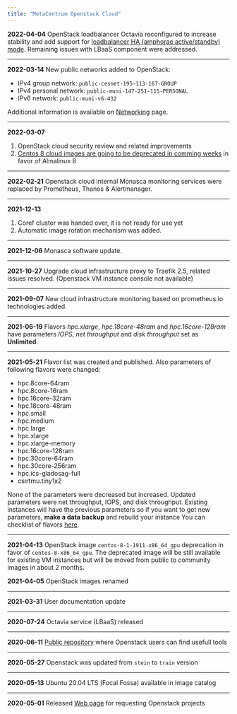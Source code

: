 ```yaml
---
title: "MetaCentrum Openstack Cloud"
---
```


**2022-04-04** OpenStack loadbalancer Octavia reconfigured to increase stability and add support for [loadbalancer HA (amphorae active/standby) mode](https://docs.openstack.org/octavia/latest/contributor/specs/version0.8/active_passive_loadbalancer.html). Remaining issues with LBaaS component were addressed.

_____

**2022-03-14** New public networks added to OpenStack:

* IPv4 group network: `public-cesnet-195-113-167-GROUP`
* IPv4 personal network: `public-muni-147-251-115-PERSONAL`
* IPv6 network: `public-muni-v6-432`

Additional information is available on [Networking](/cloud/network/) page.

_____

**2022-03-07**
1. OpenStack cloud security review and related improvements
2. [Centos 8 cloud images are going to be deprecated in comming weeks](https://www.centos.org/centos-linux-eol/) in favor of Almalinux 8

_____

**2022-02-21** Openstack cloud internal Monasca monitoring services were replaced by Prometheus, Thanos & Alertmanager.

_____

**2021-12-13**
1. Coref cluster was handed over, it is not ready for use yet
2. Automatic image rotation mechanism was added.

_____

**2021-12-06** Monasca software update.

_____

**2021-10-27** Upgrade cloud infrastructure proxy to Traefik 2.5, related issues resolved. (Openstack VM instance console not available)

_____

**2021-09-07** New cloud infrastructure monitoring based on prometheus.io technologies added.

_____

**2021-06-19** Flavors *hpc.xlarge*, *hpc.18core-48ram* and *hpc.16core-128ram* have parameters *IOPS*, *net throughput* and *disk throughput* set as **Unlimited**.

_____

**2021-05-21** Flavor list was created and published. Also parameters of following flavors were changed:

* hpc.8core-64ram
* hpc.8core-16ram
* hpc.16core-32ram
* hpc.18core-48ram
* hpc.small
* hpc.medium
* hpc.large
* hpc.xlarge
* hpc.xlarge-memory
* hpc.16core-128ram
* hpc.30core-64ram
* hpc.30core-256ram
* hpc.ics-gladosag-full
* csirtmu.tiny1x2

None of the parameters were decreased but increased. Updated parameters were net throughput, IOPS, and disk throughput. Existing instances will have the previous parameters so if you want to get new parameters, **make a data backup** and rebuild your instance  You can checklist of flavors [here](/cloud/flavors).

_____

**2021-04-13** OpenStack image `centos-8-1-1911-x86_64_gpu` deprecation in favor of `centos-8-x86_64_gpu`. The deprecated image will be still available for existing VM instances but will be moved from public to community images in about 2 months.

**2021-04-05** OpenStack images renamed

_____

**2021-03-31** User documentation update

_____

**2020-07-24** Octavia service (LBaaS) released

_____

**2020-06-11** [Public repository](https://gitlab.ics.muni.cz/cloud/cloud-tools) where Openstack users can find usefull tools

_____

**2020-05-27** Openstack was updated from `stein` to `train` version

_____

**2020-05-13** Ubuntu 20.04 LTS (Focal Fossa) available in image catalog

_____

**2020-05-01** Released [Web page](https://projects.cloud.muni.cz/) for requesting Openstack projects

